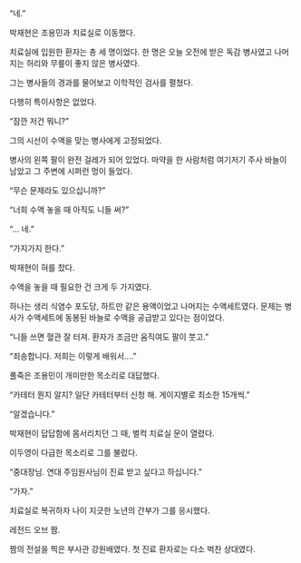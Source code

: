 “네.”

박재현은 조용민과 치료실로 이동했다.

치료실에 입원한 환자는 총 세 명이었다. 한 명은 오늘 오전에 받은 독감 병사였고 나머지는 허리와 무릎이 좋지 않은 병사였다.

그는 병사들의 경과를 물어보고 이학적인 검사를 펼쳤다.

다행히 특이사항은 없었다.

“잠깐 저건 뭐니?”

그의 시선이 수액을 맞는 병사에게 고정되었다.

병사의 왼쪽 팔이 완전 걸레가 되어 있었다. 마약을 한 사람처럼 여기저기 주사 바늘이 남았고 그 주변에 시퍼런 멍이 들었다.

“무슨 문제라도 있으십니까?”

“너희 수액 놓을 때 아직도 니들 써?”

“... 네.”

“가지가지 한다.”

박재현이 혀를 찼다.

수액을 놓을 때 필요한 건 크게 두 가지였다.

하나는 생리 식염수 포도당, 하트만 같은 용액이었고 나머지는 수액세트였다. 문제는 병사가 수액세트에 동봉된 바늘로 수액을 공급받고 있다는 점이었다.

“니들 쓰면 혈관 잘 터져. 환자가 조금만 움직여도 팔이 붓고.”

“죄송합니다. 저희는 이렇게 배워서....”

풀죽은 조용민이 개미만한 목소리로 대답했다.

“카테터 뭔지 알지? 일단 카테터부터 신청 해. 게이지별로 최소한 15개씩.”

“알겠습니다.”

박재현이 답답함에 몸서리치던 그 때, 벌컥 치료실 문이 열렸다.

이두영이 다급한 목소리로 그를 불렀다.

“중대장님. 연대 주임원사님이 진료 받고 싶다고 하십니다.”

“가자.”

치료실로 복귀하자 나이 지긋한 노년의 간부가 그를 응시했다.

레전드 오브 짬.

짬의 전설을 찍은 부사관 강원배였다. 첫 진료 환자로는 다소 벅찬 상대였다.